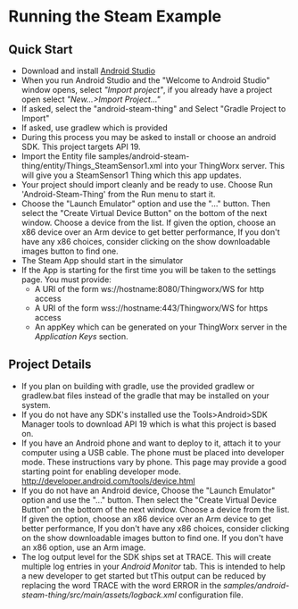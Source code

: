 # Running the Steam Example

## Quick Start
* Download and install [Android Studio](https://developer.android.com/sdk/index.html)
* When you run Android Studio and the "Welcome to Android Studio" window opens, select _"Import project"_, 
  if you already have a project open select _"New...>Import Project..."_
* If asked, select the "android-steam-thing" and Select "Gradle Project to Import" 
* If asked, use gradlew which is provided
* During this process you may be asked to install or choose an android SDK. This project targets API 19.
* Import the Entity file samples/android-steam-thing/entity/Things_SteamSensor1.xml into your ThingWorx 
  server. This will give you a SteamSensor1 Thing which this app updates.
* Your project should import cleanly and be ready to use. Choose Run 'Android-Steam-Thing' from the Run menu to start it.
* Choose the "Launch Emulator" option and use the "..." button. Then select the "Create Virtual Device Button"
  on the bottom of the next window. Choose a device from the list. If given the option, choose an x86 
  device over an Arm device to get better performance, If you don't have any x86 choices, consider 
  clicking on the show downloadable images button to find one.
* The Steam App should start in the simulator
* If the App is starting for the first time you will be taken to the settings page. You must provide:
    - A URI of the form ws://hostname:8080/Thingworx/WS for http access
    - A URI of the form wss://hostname:443/Thingworx/WS for https access
    - An appKey which can be generated on your ThingWorx server in the _Application Keys_ section.

## Project Details
* If you plan on building with gradle, use the provided gradlew or gradlew.bat files instead of the 
  gradle that may be installed on your system.
* If you do not have any SDK's installed use the Tools>Android>SDK Manager tools to download API 19 
  which is what this project is based on.
* If you have an Android phone and want to deploy to it, attach it to your computer using a USB cable. 
  The phone must be placed into developer mode. These instructions vary by phone. This page may provide 
  a good starting point for enabling developer mode. http://developer.android.com/tools/device.html
* If you do not have an Android device, Choose the "Launch Emulator" option and use the "..." button.
  Then select the "Create Virtual Device Button" on the bottom of the next window. Choose a device 
  from the list. If given the option, choose an x86 device over an Arm device to get better performance, 
  If you don't have any x86 choices, consider clicking on the show downloadable images button to find
  one. If you don't have an x86 option, use an Arm image.
* The log output level for the SDK ships set at TRACE. This will create multiple log entries in your
  *Android Monitor* tab. This is intended to help a new developer to get started but tThis output can
  be reduced by replacing the word TRACE with the word ERROR in the _samples/android-steam-thing/src/main/assets/logback.xml_ 
  configuration file.
